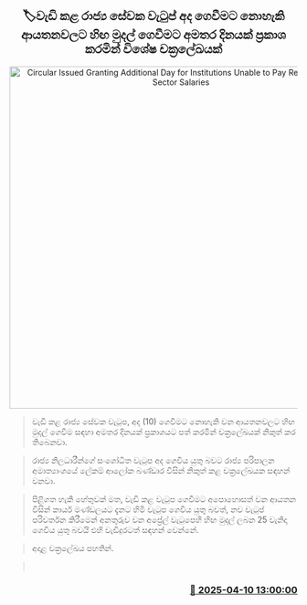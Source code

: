 <p align='center'><b><h2 align='center' title='Circular Issued Granting Additional Day for Institutions Unable to Pay Revised Public Sector Salaries'>🏷වැඩි කළ රාජ්‍ය සේවක වැටුප් අද ගෙවීමට නොහැකි ආයතනවලට හිඟ මුදල් ගෙවීමට අමතර දිනයක් ප්‍රකාශ කරමින් විශේෂ චක්‍රලේඛයක්</h2></b></p>
<p align='center'><img src='https://helakuru.sgp1.cdn.digitaloceanspaces.com/esana/images/lib/gov-office[1].jpg' width='600' alt='Circular Issued Granting Additional Day for Institutions Unable to Pay Revised Public Sector Salaries'></p>

> වැඩි කළ රාජ්‍ය සේවක වැටුප, අද (10) ගෙවීමට නොහැකි වන ආයතනවලට හිඟ මුදල් ගෙවීම සඳහා අමතර දිනයක් ප්‍රකාශයට පත් කරමින් චක්‍රලේඛයක් නිකුත් කර තිබෙනවා.

> රාජ්‍ය නිලධාරීන්ගේ සංශෝධිත වැටුප අද ගෙවිය යුතු බවට රාජ්‍ය පරිපාලන අමාත්‍යාංශයේ ලේකම් ආලෝක බණ්ඩාර විසින් නිකුත් කළ චක්‍රලේඛයක සඳහන් වනවා.

> පිළිගත හැකි හේතුවක් මත, වැඩි කළ වැටුප ගෙවීමට අපොහොසත් වන ආයතන විසින් කාර්ය මණ්ඩලයට දැනට හිමි වැටුප ගෙවිය යුතු බවත්, නව වැටුප් පරිවර්තන කිරීමෙන් අනතුරුව වන අප්‍රේල් වැටුපෙහි හිඟ මුදල් ලබන 25 වැනිදා ගෙවිය යුතු බවයි එහි වැඩිදුරටත් සඳහන් වෙන්නේ.

> අදාළ චක්‍රලේඛය පහතින්.

>  



<h3 align='right'><a href='https://www.helakuru.lk/esana/p/109157/'>📅 2025-04-10 13:00:00</a></h3>
